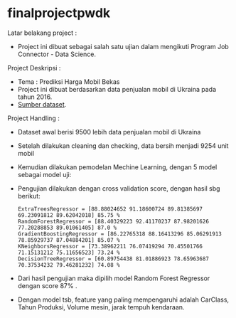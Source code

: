 # finalprojectpwdk

Latar belakang project :
- Project ini dibuat sebagai salah satu ujian dalam mengikuti Program Job Connector - Data Science.

Project Deskripsi :
- Tema : Prediksi Harga Mobil Bekas
- Project ini dibuat berdasarkan data penjualan mobil di Ukraina pada tahun 2016.
- [Sumber dataset](https://www.kaggle.com/antfarol/car-sale-advertisements).

Project Handling :
- Dataset awal berisi 9500 lebih data penjualan mobil di Ukraina
- Setelah dilakukan cleaning dan checking, data bersih menjadi 9254 unit mobil
- Kemudian dilakukan pemodelan Mechine Learning, dengan 5 model sebagai model uji:
- Pengujian dilakukan dengan cross validation score, dengan hasil sbg berikut:

      ExtraTreesRegressor = [88.88024652 91.18600724 89.81385697 69.23091812 89.62042018] 85.75 %
      RandomForestRegressor = [88.40329223 92.41170237 87.98201626 77.20288853 89.01061405] 87.0 %
      GradientBoostingRegressor = [86.22765318 88.16413296 85.06291913 78.85929737 87.04884201] 85.07 %
      KNeighborsRegressor = [73.38962211 76.07419294 70.45501766 71.15131212 75.11656523] 73.24 %
      DecisionTreeRegressor = [60.89754438 81.01886923 78.65963687 70.37534232 79.46281232] 74.08 %
      
- Dari hasil pengujian maka dipilih model Random Forest Regressor dengan score 87% . 
- Dengan model tsb, feature yang paling mempengaruhi adalah CarClass, Tahun Produksi, Volume mesin, jarak tempuh kendaraan.
